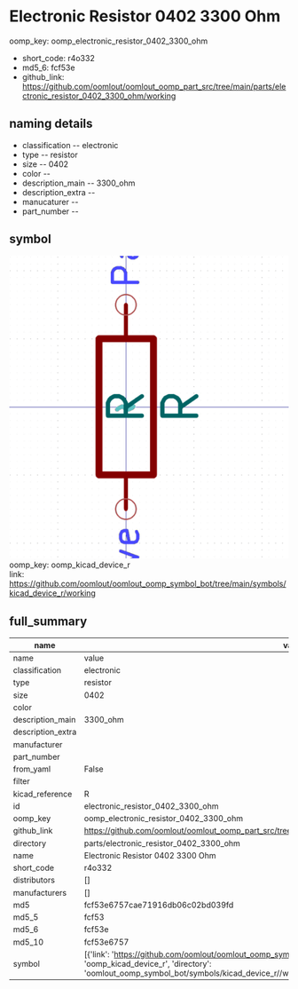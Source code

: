 # Electronic Resistor 0402 3300 Ohm
oomp_key: oomp_electronic_resistor_0402_3300_ohm 

  
* short_code: r4o332
* md5_6: fcf53e  
* github_link: https://github.com/oomlout/oomlout_oomp_part_src/tree/main/parts/electronic_resistor_0402_3300_ohm/working  
## naming details
* classification -- electronic
* type -- resistor
* size -- 0402
* color -- 
* description_main -- 3300_ohm
* description_extra -- 
* manucaturer -- 
* part_number -- 



## symbol

![](symbol/0/working/working_600.png)  
oomp_key: oomp_kicad_device_r  
link: https://github.com/oomlout/oomlout_oomp_symbol_bot/tree/main/symbols/kicad_device_r/working  


## full_summary
| name | value | 
| --- | --- | 
| name | value | 
| classification | electronic | 
| type | resistor | 
| size | 0402 | 
| color |  | 
| description_main | 3300_ohm | 
| description_extra |  | 
| manufacturer |  | 
| part_number |  | 
| from_yaml | False | 
| filter |  | 
| kicad_reference | R | 
| id | electronic_resistor_0402_3300_ohm | 
| oomp_key | oomp_electronic_resistor_0402_3300_ohm | 
| github_link | https://github.com/oomlout/oomlout_oomp_part_src/tree/main/parts/electronic_resistor_0402_3300_ohm/working | 
| directory | parts/electronic_resistor_0402_3300_ohm | 
| name | Electronic Resistor 0402 3300 Ohm | 
| short_code | r4o332 | 
| distributors | [] | 
| manufacturers | [] | 
| md5 | fcf53e6757cae71916db06c02bd039fd | 
| md5_5 | fcf53 | 
| md5_6 | fcf53e | 
| md5_10 | fcf53e6757 | 
| symbol | [{'link': 'https://github.com/oomlout/oomlout_oomp_symbol_bot/tree/main/symbols/kicad_device_r', 'oomp_key': 'oomp_kicad_device_r', 'directory': 'oomlout_oomp_symbol_bot/symbols/kicad_device_r//working/working.kicad_sym'}] | 
